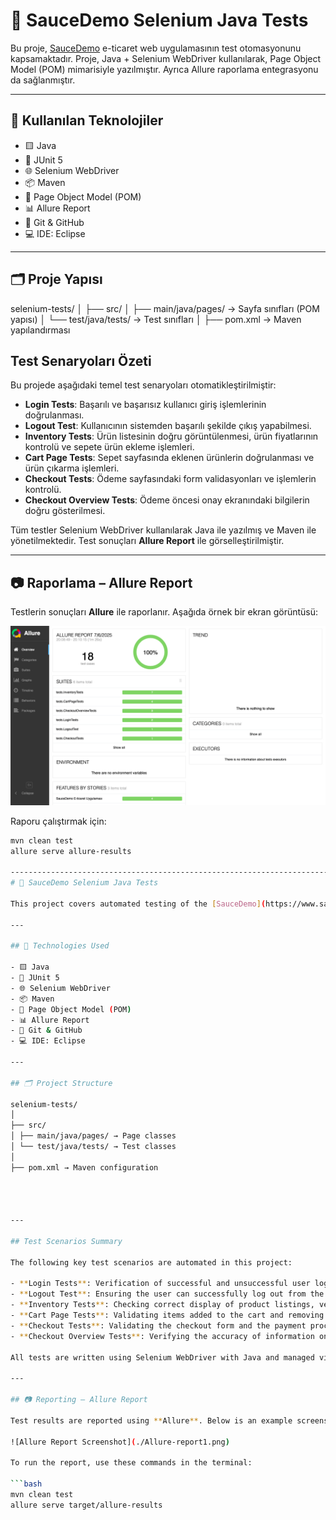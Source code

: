 # 🧪 SauceDemo Selenium Java Tests

Bu proje, [SauceDemo](https://www.saucedemo.com/) e-ticaret web uygulamasının test otomasyonunu kapsamaktadır. Proje, Java + Selenium WebDriver kullanılarak, Page Object Model (POM) mimarisiyle yazılmıştır. Ayrıca Allure raporlama entegrasyonu da sağlanmıştır.

---

## 📌 Kullanılan Teknolojiler

- 🟨 Java
- 🧪 JUnit 5
- 🌐 Selenium WebDriver
- 📦 Maven
- 📄 Page Object Model (POM)
- 📊 Allure Report
- 🧠 Git & GitHub
- 💻 IDE: Eclipse

---

## 🗂️ Proje Yapısı
selenium-tests/
│
├── src/
│ ├── main/java/pages/ → Sayfa sınıfları (POM yapısı)
│ └── test/java/tests/ → Test sınıfları
│
├── pom.xml → Maven yapılandırması

## Test Senaryoları Özeti

Bu projede aşağıdaki temel test senaryoları otomatikleştirilmiştir:

- **Login Tests**: Başarılı ve başarısız kullanıcı giriş işlemlerinin doğrulanması.
- **Logout Test**: Kullanıcının sistemden başarılı şekilde çıkış yapabilmesi.
- **Inventory Tests**: Ürün listesinin doğru görüntülenmesi, ürün fiyatlarının kontrolü ve sepete ürün ekleme işlemleri.
- **Cart Page Tests**: Sepet sayfasında eklenen ürünlerin doğrulanması ve ürün çıkarma işlemleri.
- **Checkout Tests**: Ödeme sayfasındaki form validasyonları ve işlemlerin kontrolü.
- **Checkout Overview Tests**: Ödeme öncesi onay ekranındaki bilgilerin doğru gösterilmesi.

Tüm testler Selenium WebDriver kullanılarak Java ile yazılmış ve Maven ile yönetilmektedir. Test sonuçları **Allure Report** ile görselleştirilmiştir.


---

## 📷 Raporlama – Allure Report

Testlerin sonuçları **Allure** ile raporlanır. Aşağıda örnek bir ekran görüntüsü:

![Allure Report Screenshot](./Allure-report1.png)

Raporu çalıştırmak için:
```bash
mvn clean test
allure serve allure-results

--------------------------------------------------------------------------------------------------------------------------------------------
# 🧪 SauceDemo Selenium Java Tests

This project covers automated testing of the [SauceDemo](https://www.saucedemo.com/) e-commerce web application. It is implemented using Java + Selenium WebDriver with the Page Object Model (POM) design pattern. Allure reporting integration is also included.

---

## 📌 Technologies Used

- 🟨 Java  
- 🧪 JUnit 5  
- 🌐 Selenium WebDriver  
- 📦 Maven  
- 📄 Page Object Model (POM)  
- 📊 Allure Report  
- 🧠 Git & GitHub  
- 💻 IDE: Eclipse  

---

## 🗂️ Project Structure

selenium-tests/
│
├── src/
│ ├── main/java/pages/ → Page classes 
│ └── test/java/tests/ → Test classes
│
├── pom.xml → Maven configuration




---

## Test Scenarios Summary

The following key test scenarios are automated in this project:

- **Login Tests**: Verification of successful and unsuccessful user login attempts.  
- **Logout Test**: Ensuring the user can successfully log out from the system.  
- **Inventory Tests**: Checking correct display of product listings, verifying product prices, and adding products to the cart.  
- **Cart Page Tests**: Validating items added to the cart and removing products.  
- **Checkout Tests**: Validating the checkout form and the payment process.  
- **Checkout Overview Tests**: Verifying the accuracy of information on the pre-payment confirmation page.  

All tests are written using Selenium WebDriver with Java and managed via Maven. Test results are visualized with **Allure Reports**.

---

## 📷 Reporting – Allure Report

Test results are reported using **Allure**. Below is an example screenshot:

![Allure Report Screenshot](./Allure-report1.png)

To run the report, use these commands in the terminal:

```bash
mvn clean test
allure serve target/allure-results

